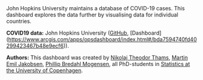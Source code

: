 <br>
<br>

John Hopkins University maintains a database of COVID-19 cases. This dashboard explores the data further by visualising data for individual countries.

**COVID19 data:** John Hopkins University ([GitHub](https://github.com/CSSEGISandData/COVID-19), [Dashboard] (https://www.arcgis.com/apps/opsdashboard/index.html#/bda7594740fd40299423467b48e9ecf6)). 

**Authors:** This dashboard was created by [Nikolaj Theodor Thams](mailto:thams@math.ku.dk), [Martin Emil Jakobsen](mailto:m.jakobsen@math.ku.dk), [Phillip Bredahl Mogensen](mailto:pbm@math.ku.dk), all PhD-students in [Statistics at the University of Copenhagen](https://www.math.ku.dk/english/research/spt/cocala/). 